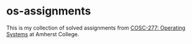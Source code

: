 # os-assignments


This is my collection of solved assignments from [COSC-277: Operating Systems](https://sfkaplan.people.amherst.edu/courses/2024/spring/COSC-277/) at Amherst College.
